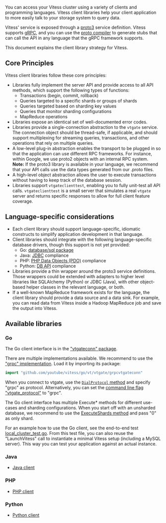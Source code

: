 You can access your Vitess cluster using a variety of clients and
programming languages. Vitess client libraries help your client
application to more easily talk to your storage system to query data.

Vitess' service is exposed through a
[proto3](https://developers.google.com/protocol-buffers/docs/proto3)
service definition. Vitess supports [gRPC](http://www.grpc.io/),
and you can use the 
[proto compiler](https://developers.google.com/protocol-buffers/docs/proto?hl=en#generating)
to generate stubs that can call the API in any language that the
gRPC framework supports.

This document explains the client library strategy for Vitess.

## Core Principles

Vitess client libraries follow these core principles:

* Libraries fully implement the server API and provide access to all
  API methods, which support the following types of functions:
  * Transactions (begin, commit, rollback)
  * Queries targeted to a specific shards or groups of shards
  * Queries targeted based on sharding key values
  * Queries that monitor sharding configurations  
  * MapReduce operations
* Libraries expose an identical set of well-documented error codes.
* Libraries provide a single-connection abstraction to the
  <code>vtgate</code> service. The connection object should be
  thread-safe, if applicable, and should support multiplexing for
  streaming queries, transactions, and other operations that rely
  on multiple queries.
* A low-level plug-in abstraction enables the transport to be plugged
  in so that the application can use different RPC frameworks. For
  instance, within Google, we use proto2 objects with an internal
  RPC system.<br class="bigbreak">**Note:** If the proto3 library is available in
  your language, we recommend that your API calls use the data types
  generated from our .proto files.
* A high-level object abstraction allows the user to execute transactions
  without having to keep track of the database session.
* Libraries support <code>vtgateclienttest</code>, enabling you to
  fully unit-test all API calls. <code>vtgateclienttest</code> is
  a small server that simulates a real <code>vtgate</code> server
  and returns specific responses to allow for full client feature
  coverage.

## Language-specific considerations
* Each client library should support language-specific, idiomatic
  constructs to simplify application development in that language.
* Client libraries should integrate with the following language-specific
  database drivers, though this support is not yet provided:
  * Go: [database/sql package](http://golang.org/pkg/database/sql/)
  * Java: [JDBC](https://docs.oracle.com/javase/tutorial/jdbc/index.html)
    compliance
  * PHP: [PHP Data Objects \(PDO\)](http://php.net/manual/en/intro.pdo.php)
    compliance
  * Python: [DB API](https://www.python.org/dev/peps/pep-0249/) compliance
* Libraries provide a thin wrapper around the proto3 service definitions.
  Those wrappers could be extended with adapters to higher level libraries
  like SQLAlchemy (Python) or JDBC (Java), with other object-based helper
  classes in the relevant language, or both.
* If a well-known MapReduce framework exists for the language, the client
  library should provide a data source and a data sink. For example, you
  can read data from Vitess inside a Hadoop MapReduce job and save the
  output into Vitess.

## Available libraries

### Go

The Go client interface is in the
["vtgateconn" package](https://godoc.org/github.com/youtube/vitess/go/vt/vtgate/vtgateconn).

There are multiple implementations available. We recommend to use the
["grpc" implementation](https://godoc.org/github.com/youtube/vitess/go/vt/vtgate/grpcvtgateconn).
Load it by importing its package:

``` go
import "github.com/youtube/vitess/go/vt/vtgate/grpcvtgateconn"
```

When you connect to vtgate, use the
[`DialProtocol` method](https://godoc.org/github.com/youtube/vitess/go/vt/vtgate/vtgateconn#DialProtocol)
and specify "grpc" as protocol.
Alternatively, you can set the
[command line flag "vtgate_protocol"](https://github.com/youtube/vitess/blob/ff800b2a1801f0bb8b0c29a701d9c0988bf827e2/go/vt/vtgate/vtgateconn/vtgateconn.go#L27)
to "grpc".

The Go client interface has multiple Execute* methods for different use-cases
and sharding configurations. When you start off with an unsharded database, we
recommend to use the
[ExecuteShards method](https://godoc.org/github.com/youtube/vitess/go/vt/vtgate/vtgateconn#VTGateConn.ExecuteShards)
and pass "0" as only shard.

For an example how to use the Go client, see the end-to-end test
[local_cluster_test.go](https://github.com/youtube/vitess/blob/master/go/vt/vttest/local_cluster_test.go).
From this test file, you can also reuse the "LaunchVitess" call to
instantiate a minimal Vitess setup (including a MySQL server). This way you can
test your application against an actual instance.

### Java

* [Java client](https://github.com/youtube/vitess/blob/master/java/client/src/main/java/com/youtube/vitess/client/VTGateConn.java)

### PHP

* [PHP client](https://github.com/youtube/vitess/tree/master/php)

### Python

* [Python client](https://github.com/youtube/vitess/blob/master/py/vtdb/vtgatev2.py)
